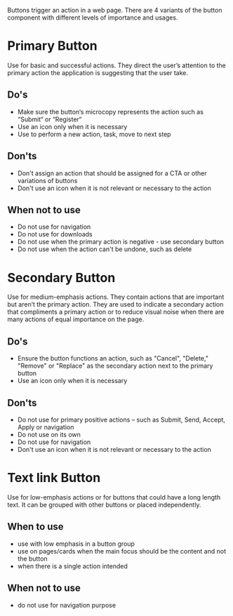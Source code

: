 Buttons trigger an action in a web page. There are 4 variants of the button component with different levels of importance and usages.

# Primary Button

Use for basic and successful actions. They direct the user’s attention to the primary action the application is suggesting that the user take.

## Do's

- Make sure the button‘s microcopy represents the action such as “Submit“ or “Register“
- Use an icon only when it is necessary
- Use to perform a new action, task, move to next step

## Don'ts

- Don't assign an action that should be assigned for a CTA or other variations of buttons
- Don't use an icon when it is not relevant or necessary to the action

## When not to use

- Do not use for navigation
- Do not use for downloads
- Do not use when the primary action is negative - use secondary button
- Do not use when the action can't be undone, such as delete

# Secondary Button

Use for medium-emphasis actions. They contain actions that are important but aren’t the primary action. They are used to indicate a secondary action that compliments a primary action or to reduce visual noise when there are many actions of equal importance on the page.

## Do's

- Ensure the button functions an action, such as "Cancel", "Delete," "Remove" or "Replace" as the secondary action next to the primary button
- Use an icon only when it is necessary

## Don'ts

- Do not use for primary positive actions – such as Submit, Send, Accept, Apply or navigation
- Do not use on its own
- Do not use for navigation
- Don't use an icon when it is not relevant or necessary to the action

# Text link Button

Use for low-emphasis actions or for buttons that could have a long length text. It can be grouped with other buttons or placed independently.

## When to use

- use with low emphasis in a button group
- use on pages/cards when the main focus should be the content and not the button
- when there is a single action intended

## When not to use

- do not use for navigation purpose
